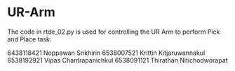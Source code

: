 # UR-Arm

The code in rtde_02.py is used for controlling the UR Arm to perform Pick and Place task:


6438118421 Noppawan Srikhirin
6538007521 Krittin Kitjaruwannakul
6538192921 Vipas Chantrapanichkul
6538091121  Thirathan Nitichodworapat 
